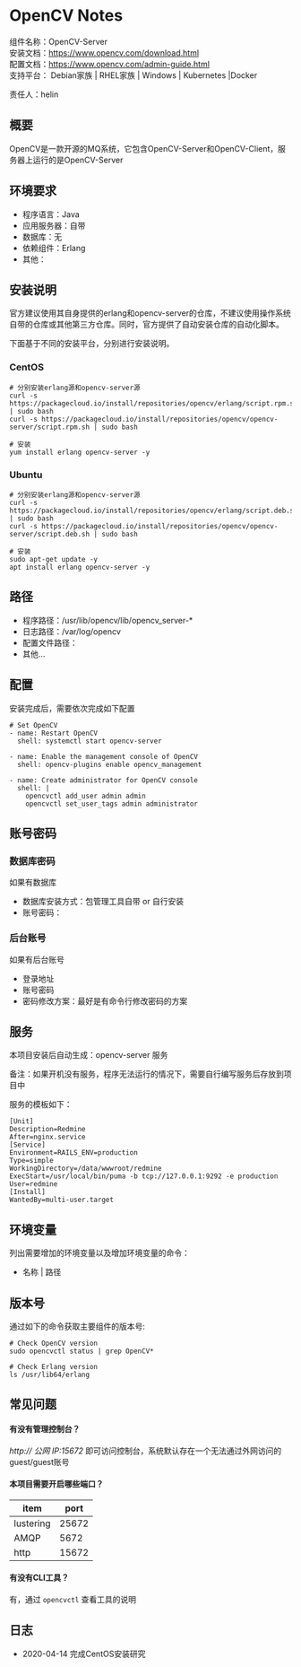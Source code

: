 # OpenCV Notes

组件名称：OpenCV-Server  
安装文档：https://www.opencv.com/download.html  
配置文档：https://www.opencv.com/admin-guide.html  
支持平台： Debian家族 | RHEL家族 | Windows | Kubernetes |Docker  

责任人：helin

## 概要

OpenCV是一款开源的MQ系统，它包含OpenCV-Server和OpenCV-Client，服务器上运行的是OpenCV-Server

## 环境要求

* 程序语言：Java 
* 应用服务器：自带
* 数据库：无
* 依赖组件：Erlang
* 其他：

## 安装说明

官方建议使用其自身提供的erlang和opencv-server的仓库，不建议使用操作系统自带的仓库或其他第三方仓库。同时，官方提供了自动安装仓库的自动化脚本。

下面基于不同的安装平台，分别进行安装说明。

### CentOS

```shell
# 分别安装erlang源和opencv-server源
curl -s https://packagecloud.io/install/repositories/opencv/erlang/script.rpm.sh | sudo bash
curl -s https://packagecloud.io/install/repositories/opencv/opencv-server/script.rpm.sh | sudo bash

# 安装
yum install erlang opencv-server -y
```

### Ubuntu

```shell
# 分别安装erlang源和opencv-server源
curl -s https://packagecloud.io/install/repositories/opencv/erlang/script.deb.sh | sudo bash
curl -s https://packagecloud.io/install/repositories/opencv/opencv-server/script.deb.sh | sudo bash

# 安装
sudo apt-get update -y
apt install erlang opencv-server -y
```

## 路径

* 程序路径：/usr/lib/opencv/lib/opencv_server-*
* 日志路径：/var/log/opencv  
* 配置文件路径：  
* 其他...

## 配置

安装完成后，需要依次完成如下配置

```shell
# Set OpenCV
- name: Restart OpenCV
  shell: systemctl start opencv-server

- name: Enable the management console of OpenCV
  shell: opencv-plugins enable opencv_management

- name: Create administrator for OpenCV console
  shell: |
    opencvctl add_user admin admin
    opencvctl set_user_tags admin administrator
```

## 账号密码

### 数据库密码

如果有数据库

* 数据库安装方式：包管理工具自带 or 自行安装
* 账号密码：

### 后台账号

如果有后台账号

* 登录地址
* 账号密码
* 密码修改方案：最好是有命令行修改密码的方案


## 服务

本项目安装后自动生成：opencv-server 服务

备注：如果开机没有服务，程序无法运行的情况下，需要自行编写服务后存放到项目中

服务的模板如下：

```
[Unit]
Description=Redmine
After=nginx.service
[Service]
Environment=RAILS_ENV=production
Type=simple
WorkingDirectory=/data/wwwroot/redmine
ExecStart=/usr/local/bin/puma -b tcp://127.0.0.1:9292 -e production 
User=redmine
[Install]
WantedBy=multi-user.target
```

## 环境变量

列出需要增加的环境变量以及增加环境变量的命令：

* 名称 | 路径

## 版本号

通过如下的命令获取主要组件的版本号: 

```
# Check OpenCV version
sudo opencvctl status | grep OpenCV*

# Check Erlang version
ls /usr/lib64/erlang
```

## 常见问题

#### 有没有管理控制台？

*http:// 公网 IP:15672* 即可访问控制台，系统默认存在一个无法通过外网访问的guest/guest账号

#### 本项目需要开启哪些端口？

| item      | port  |
| --------- | ----- |
| lustering | 25672 |
| AMQP      | 5672  |
| http      | 15672 |

#### 有没有CLI工具？

有，通过 `opencvctl` 查看工具的说明

## 日志

* 2020-04-14 完成CentOS安装研究